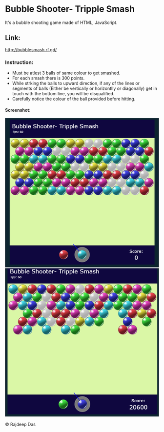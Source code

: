 # Bubble Shooter- Tripple Smash
It's a bubble shooting game made of HTML, JavaScript.

## Link:

http://bubblesmash.rf.gd/

### Instruction:

- Must be atlest 3 balls of same colour to get smashed.
- For each smash there is 300 points.
- While strking the balls to upward direction, if any of the lines or segments of balls (Either be vertically or horizontlly or diagonally)  get in touch with the bottom line, you will be disqualified.
- Carefully notice the colour of the ball provided before hitting. 
 
#### Screenshot:

<img src="https://github.com/Rajspeaks/Bubble-Shooter/blob/main/screenshot.png">
<img src="https://github.com/Rajspeaks/Bubble-Shooter/blob/main/screenshot2.png">



&copy; Rajdeep Das
